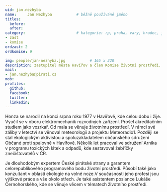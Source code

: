 ```yaml
---
uid: jan.nezhyba
name:     Jan Nezhyba      		# běžně používáné jméno
titles:
  before:
  after:
category:                 		# kategorie: rp, praha, vary, hradec, jmk, senat
- zast
- komise
ordzast: 2
ordkomise: 9

img: people/jan-nezhyba.jpg           # 165 x 220
description: zastupitel města Havířov a člen Komise životní prostředí, garant pro programový bod Životní prostředí # kratký popis, max 160 znaků
mail:
- jan.nezhyba@pirati.cz
mob:
profiles:
  github:
  facebook:
  twitter:
  linkedin: 
---
```


Honza se narodil na konci srpna roku 1977 v Havířově, kde celou dobu i žije. Vyučil se v oboru elektromechanik rozvodných zařízení. Prošel akreditačním studiem jako vozrkař. Od mala se věnuje životnímu prostředí. V rámci své záliby v letectví se věnoval meteorologii a projektu Meteoradio1. Později se stal ekologickým aktivistou a spoluzakladatelem občanského sdružení Občané proti spalovně v Havířově. Několik let pracoval ve sdružení Arnika v programu toxických látek a odpadů, kde sestavoval žebříčky znečištovatelů v ČR. 

Je dlouhodobým expertem České pirátské strany a garantem celorepublikového programového bodu životní prostředí. Působí také jako konzultant v oblasti ekologie na volné noze.V současnosti jeho profesí jsou výškové práce a vše okolo střech. Je také asistentem poslance Lukáše Černohorského, kde se věnuje věcem v tématech životního prostředí.